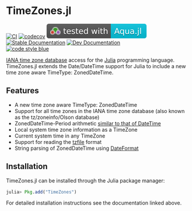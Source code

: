 TimeZones.jl
============

[![CI](https://github.com/JuliaTime/TimeZones.jl/workflows/CI/badge.svg)](https://github.com/JuliaTime/TimeZones.jl/actions?query=workflow%3ACI)
[![codecov](https://codecov.io/gh/JuliaTime/TimeZones.jl/branch/master/graph/badge.svg)](https://codecov.io/gh/JuliaTime/TimeZones.jl)
[![Aqua QA](https://raw.githubusercontent.com/JuliaTesting/Aqua.jl/master/badge.svg)](https://github.com/JuliaTesting/Aqua.jl)
<br/>
[![Stable Documentation](https://img.shields.io/badge/docs-stable-blue.svg)](https://juliatime.github.io/TimeZones.jl/stable)
[![Dev Documentation](https://img.shields.io/badge/docs-dev-blue.svg)](https://juliatime.github.io/TimeZones.jl/dev)
<br/>
[![code style blue](https://img.shields.io/badge/code%20style-blue-4495d1.svg)](https://github.com/invenia/BlueStyle)

[IANA time zone database](https://www.iana.org/time-zones) access for the [Julia](https://julialang.org) programming language. TimeZones.jl extends the Date/DateTime support for Julia to include a new time zone aware TimeType: ZonedDateTime.

## Features

* A new time zone aware TimeType: ZonedDateTime
* Support for all time zones in the IANA time zone database (also known as the tz/zoneinfo/Olson database)
* ZonedDateTime-Period arithmetic [similar to that of DateTime](https://docs.julialang.org/en/v1/stdlib/Dates/#TimeType-Period-Arithmetic)
* Local system time zone information as a TimeZone
* Current system time in any TimeZone
* Support for reading the [tzfile](https://man7.org/linux/man-pages/man5/tzfile.5.html) format
* String parsing of ZonedDateTime using [DateFormat](https://docs.julialang.org/en/v1/stdlib/Dates/#Dates.DateFormat)

## Installation

TimeZones.jl can be installed through the Julia package manager:

```julia
julia> Pkg.add("TimeZones")
```

For detailed installation instructions see the documentation linked above.
